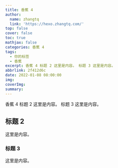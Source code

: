 ```yaml
---
title: 香蕉 4
author:
  name: zhangtq
  link: 'https://hexo.zhangtq.com/'
top: false
cover: false
toc: true
mathjax: false
categories: 香蕉 4
tags:
  - 你的标签
  - 香蕉
excerpt: 香蕉 4 标题 2 这里是内容。 标题 3 这里是内容。
abbrlink: 2f412d6c
date: 2022-01-08 08:00:00
img:
coverImg:
summary:
---
```


<!--more--> 

香蕉 4 标题 2 这里是内容。 标题 3 这里是内容。
<!-- more -->
## 标题 2

这里是内容。

### 标题 3

这里是内容。